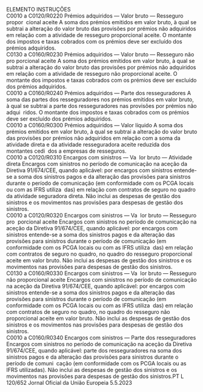 
ELEMENTO  INSTRUÇÕES  
C0010 a 
C0120/R0220  Prémios adquiridos — Valor 
bruto — Resseguro propor ­
cional aceite  A soma dos prémios emitidos em valor bruto, à qual se subtrai a alteração do 
valor bruto das provisões por prémios não adquiridos em relação com a atividade 
de resseguro proporcional aceite. O montante dos impostos e taxas cobrados com 
os prémios deve ser excluído dos prémios adquiridos.  
C0130 a 
C0160/R0230  Prémios adquiridos — Valor 
bruto — Resseguro não pro ­
porcional aceite  A soma dos prémios emitidos em valor bruto, à qual se subtrai a alteração do 
valor bruto das provisões por prémios não adquiridos em relação com a atividade 
de resseguro não proporcional aceite. O montante dos impostos e taxas cobrados 
com os prémios deve ser excluído dos prémios adquiridos.  
C0010 a 
C0160/R0240  Prémios adquiridos — Parte 
dos resseguradores  A soma das partes dos resseguradores nos prémios emitidos em valor bruto, à 
qual se subtrai a parte dos resseguradores nas provisões por prémios não adqui ­
ridos. O montante dos impostos e taxas cobrados com os prémios deve ser 
excluído dos prémios adquiridos.  
C0010 a 
C0160/R0300  Prémios adquiridos — Valor 
líquido  A soma dos prémios emitidos em valor bruto, à qual se subtrai a alteração do 
valor bruto das provisões por prémios não adquiridos em relação com a soma da 
atividade direta e da atividade resseguradora aceite reduzida dos montantes cedi ­
dos a empresas de resseguros.  
C0010 a 
C0120/R0310  Encargos com sinistros — Va ­
lor bruto — Atividade direta  Encargos com sinistros no período de comunicação na aceção da Diretiva 
91/674/CEE, quando aplicável: por encargos com sinistros entende-se a soma 
dos sinistros pagos e da alteração das provisões para sinistros durante o período 
de comunicação (em conformidade com os PCGA locais ou com as IFRS utiliza ­
das) em relação com contratos de seguro no quadro da atividade seguradora 
direta. 
Não inclui as despesas de gestão dos sinistros e os movimentos nas provisões para 
despesas de gestão dos sinistros.  
C0010 a 
C0120/R0320  Encargos com sinistros — Va ­
lor bruto — Resseguro pro ­
porcional aceite  Encargos com sinistros no período de comunicação na aceção da Diretiva 
91/674/CEE, quando aplicável: por encargos com sinistros entende-se a soma 
dos sinistros pagos e da alteração das provisões para sinistros durante o período 
de comunicação (em conformidade com os PCGA locais ou com as IFRS utiliza ­
das) em relação com contratos de seguro no quadro, no quadro do resseguro 
proporcional aceite em valor bruto. Não inclui as despesas de gestão dos sinistros 
e os movimentos nas provisões para despesas de gestão dos sinistros.  
C0130 a 
C0160/R0330  Encargos com sinistros — Va ­
lor bruto — Resseguro não 
proporcional aceite  Encargos com sinistros no período de comunicação na aceção da Diretiva 
91/674/CEE, quando aplicável: por encargos com sinistros entende-se a soma 
dos sinistros pagos e da alteração das provisões para sinistros durante o período 
de comunicação (em conformidade com os PCGA locais ou com as IFRS utiliza ­
das) em relação com contratos de seguro no quadro, no quadro do resseguro não 
proporcional aceite em valor bruto. Não inclui as despesas de gestão dos sinistros 
e os movimentos nas provisões para despesas de gestão dos sinistros.  
C0010 a 
C0160/R0340  Encargos com sinistros — 
Parte dos resseguradores  Encargos com sinistros no período de comunicação na aceção da Diretiva 
91/674/CEE, quando aplicável: parte dos resseguradores na soma dos sinistros 
pagos e da alteração das provisões para sinistros durante o período de comuni ­
cação (em conformidade com os PCGA locais ou as IFRS utilizadas). 
Não inclui as despesas de gestão dos sinistros e os movimentos nas provisões para 
despesas de gestão dos sinistros.PT  L 120/652 Jornal Oficial da União Europeia 5.5.2023